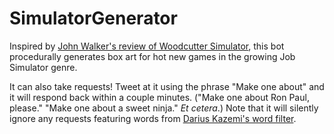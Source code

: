 SimulatorGenerator
==================

Inspired by [John Walker's review of Woodcutter Simulator](http://www.rockpapershotgun.com/2014/01/07/john-vs-the-trees-woodcutter-simulator-2013/), this bot procedurally generates box art for hot new games in the growing Job Simulator genre.

It can also take requests! Tweet at it using the phrase "Make one about" and it will respond back within a couple minutes. ("Make one about Ron Paul, please." "Make one about a sweet ninja." _Et cetera_.) Note that it will silently ignore any requests featuring words from [Darius Kazemi's word filter](https://github.com/dariusk/wordfilter).